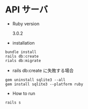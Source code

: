 # API サーバ

- Ruby version

  3.0.2

- installation

```
bundle install
rails db:create
rials db:migrate
```

- rails db:create に失敗する場合

```
gem uninstall sqlite3 --all
gem install sqlite3 --platform ruby
```

- How to run

```
rails s
```
